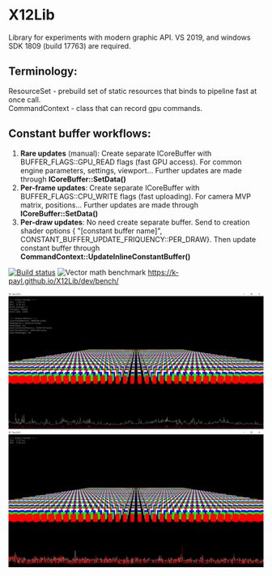 # X12Lib
Library for experiments with modern graphic API. VS 2019, and windows SDK 1809 (build 17763) are required.

## Terminology:
ResourceSet - prebuild set of static resources that binds to pipeline fast at once call. \
CommandContext - class that can record gpu commands.

## Constant buffer workflows:
1) __Rare updates__ (manual): Create separate ICoreBuffer with BUFFER_FLAGS::GPU_READ flags (fast GPU access). For common engine parameters, settings, viewport... Further updates are made through __ICoreBuffer::SetData()__
2) __Per-frame updates__: Create separate ICoreBuffer with BUFFER_FLAGS::CPU_WRITE flags (fast uploading). For camera MVP matrix, positions... Further updates are made through __ICoreBuffer::SetData()__
3) __Per-draw updates__: No need create separate buffer. Send to creation shader options { "[constant buffer name]", CONSTANT_BUFFER_UPDATE_FRIQUENCY::PER_DRAW}. Then update constant buffer through __CommandContext::UpdateInlineConstantBuffer()__

[![Build status](https://ci.appveyor.com/api/projects/status/cyhlpnavp2su9440?svg=true)](https://ci.appveyor.com/project/k-payl/x12lib)
![Vector math benchmark](https://github.com/k-payl/X12Lib/workflows/Vector%20math%20benchmark/badge.svg)
https://k-payl.github.io/X12Lib/dev/bench/

![Alt text](d3d12.png?raw=true "d3d12")
![Alt text](d3d11.png?raw=true "d3d11")

